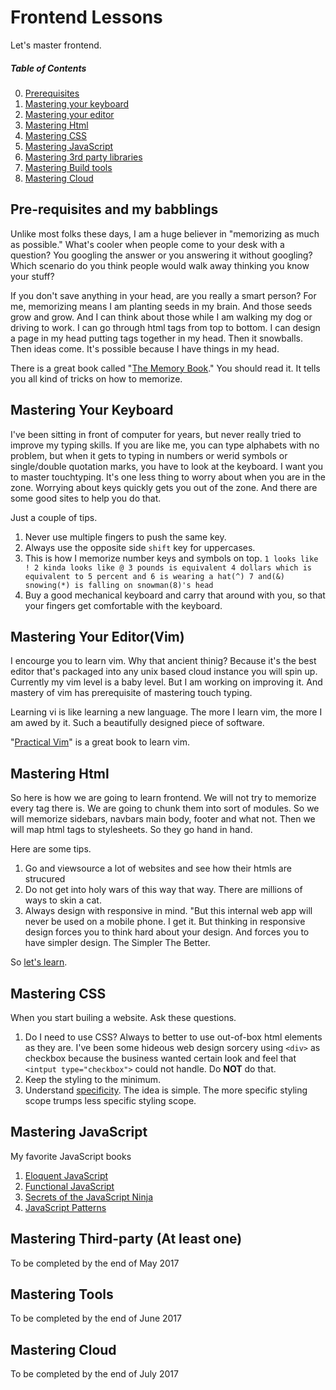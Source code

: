 # Frontend Lessons
Let's master frontend.

##### Table of Contents  
0. [Prerequisites](#prerequisites)
1. [Mastering your keyboard](#keyboard)
2. [Mastering your editor](#editor)
3. [Mastering Html](#html)
4. [Mastering CSS](#css)
5. [Mastering JavaScript](#javascript)
6. [Mastering 3rd party libraries](#thirdparty)
7. [Mastering Build tools](#tools)
8. [Mastering Cloud](#cloud)

<a name="prerequisites" />

## Pre-requisites and my babblings

Unlike most folks these days, I am a huge believer in "memorizing as much as possible." What's cooler when people come to your desk with a question? 
You googling the answer or you answering it without googling? Which scenario do you think people would walk away thinking you know your stuff?

If you don't save anything in your head, are you really a smart person? For me, memorizing means I am planting seeds in my brain. And those seeds grow and grow. 
And I can think about those while I am walking my dog or driving to work. I can go through html tags from top to bottom. I can design a page in my head putting tags
together in my head. Then it snowballs. Then ideas come. It's possible because I have things in my head.

There is a great book called "[The Memory Book](https://www.amazon.com/dp/0345410025)." You should read it. It tells you all kind of tricks on how to memorize.

<a name="keyboard" />

## Mastering Your Keyboard

I've been sitting in front of computer for years, but never really tried to improve my typing skills. If you are like me, you can type alphabets with no problem,
but when it gets to typing in numbers or werid symbols or single/double quotation marks, you have to look at the keyboard. I want you to master touchtyping. It's
one less thing to worry about when you are in the zone. Worrying about keys quickly gets you out of the zone. And there are some good sites to help you do that.

Just a couple of tips.

1. Never use multiple fingers to push the same key.
2. Always use the opposite side `shift` key for uppercases.
3. This is how I memorize number keys and symbols on top. `1 looks like ! 2 kinda looks like @ 3 pounds is equivalent 4 dollars which is equivalent to 5 percent and 6 is wearing a hat(^) 7 and(&) snowing(*) is falling on snowman(8)'s head`
4. Buy a good mechanical keyboard and carry that around with you, so that your fingers get comfortable with the keyboard.

<a name="editor" />

## Mastering Your Editor(Vim)

I encourge you to learn vim. Why that ancient thinig? Because it's the best editor that's packaged into any unix based cloud instance you will spin up. Currently
my vim level is a baby level. But I am working on improving it. And mastery of vim has prerequisite of mastering touch typing.

Learning vi is like learning a new language. The more I learn vim, the more I am awed by it. Such a beautifully designed piece of software.

"[Practical Vim](https://www.amazon.com/Practical-Vim-Edit-Speed-Thought/dp/1680501275)" is a great book to learn vim.

<a name="html" />

## Mastering Html

So here is how we are going to learn frontend. We will not try to memorize every tag there is. We are going to chunk them into sort of modules. So we will memorize 
sidebars, navbars main body, footer and what not. Then we will map html tags to stylesheets. So they go hand in hand.

Here are some tips.

1. Go and viewsource a lot of websites and see how their htmls are strucured
2. Do not get into holy wars of this way that way. There are millions of ways to skin a cat.
3. Always design with responsive in mind. "But this internal web app will never be used on a mobile phone. I get it. But thinking in responsive design forces you to think hard about your design. And forces you to have simpler design. The Simpler The Better.

So [let's learn](https://github.com/duk/FrontendLessons/tree/master/html#html-lessons).

<a name="css" />

## Mastering CSS

When you start builing a website. Ask these questions.

1. Do I need to use CSS? Always to better to use out-of-box html elements as they are. I've been some hideous web design sorcery using `<div>` as checkbox because the business wanted certain look and feel that `<intput type="checkbox">` could not handle. Do **NOT** do that.
2. Keep the styling to the minimum.
3. Understand [specificity](https://developer.mozilla.org/en-US/docs/Web/CSS/Specificity). The idea is simple. The more specific styling scope trumps less specific styling scope.

<a name="javascript" />

## Mastering JavaScript

My favorite JavaScript books

1. [Eloquent JavaScript](https://www.amazon.com/Eloquent-JavaScript-Modern-Introduction-Programming/dp/1593275846)
2. [Functional JavaScript](https://www.amazon.com/Functional-JavaScript-Introducing-Programming-Underscore-js/dp/1449360726)
3. [Secrets of the JavaScript Ninja](https://www.amazon.com/Secrets-JavaScript-Ninja-John-Resig/dp/1617292850/)
4. [JavaScript Patterns](https://www.amazon.com/JavaScript-Patterns-Better-Applications-Coding/dp/0596806752)


<a name="thirdparty" />

## Mastering Third-party (At least one)

To be completed by the end of May 2017

<a name="tools" />

## Mastering Tools

To be completed by the end of June 2017

<a name="cloud" />

## Mastering Cloud

To be completed by the end of July 2017